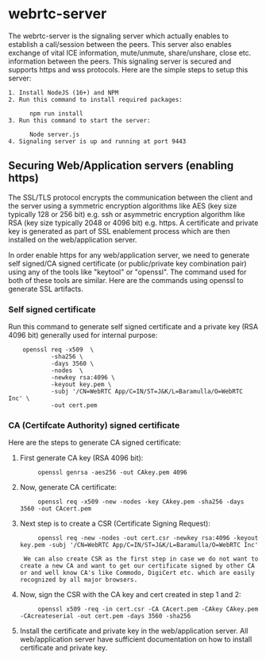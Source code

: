 # webrtc-server

The webrtc-server is the signaling server which actually enables to establish a call/session between the peers. This server also enables exchange of vital ICE information, mute/unmute, share/unshare, close etc. information between the peers. This signaling server is secured and supports https and wss protocols. Here are the simple steps to setup this server:

    1. Install NodeJS (16+) and NPM
    2. Run this command to install required packages:

          npm run install
    3. Run this command to start the server:

          Node server.js
    4. Signaling server is up and running at port 9443


## Securing Web/Application servers (enabling https)

The SSL/TLS protocol encrypts the communication between the client and the server using a symmetric encryption algorithms like AES (key size typically 128 or 256 bit) e.g. ssh  or asymmetric encryption algorithm like RSA (key size typically 2048 or 4096 bit) e.g. https. A certificate and private key is generated as part of SSL enablement process which are then installed on the web/application server.

In order enable https for any web/application server, we need to generate self signed/CA signed certificate (or public/private key combination pair) using any of the tools like "keytool" or "openssl". The command used for both of these tools are similar. Here are the commands using openssl to generate SSL artifacts.

### Self signed certificate

Run this command to generate self signed certificate and a private key (RSA 4096 bit) generally used for internal purpose:

                    
		openssl req -x509  \   
			    -sha256 \ 
			    -days 3560 \           
			    -nodes  \           
			    -newkey rsa:4096 \                    
			    -keyout key.pem \
			    -subj '/CN=WebRTC App/C=IN/ST=J&K/L=Baramulla/O=WebRTC Inc' \
			    -out cert.pem

### CA (Certifcate Authority) signed certificate

Here are the steps to generate CA signed certificate:

1. First generate CA key (RSA 4096 bit):

            openssl genrsa -aes256 -out CAkey.pem 4096
2. Now, generate CA certificate:

            openssl req -x509 -new -nodes -key CAkey.pem -sha256 -days 3560 -out CAcert.pem
3. Next step is to create a CSR (Certificate Signing Request):

            openssl req -new -nodes -out cert.csr -newkey rsa:4096 -keyout key.pem -subj '/CN=WebRTC App/C=IN/ST=J&K/L=Baramulla/O=WebRTC Inc'

        We can also create CSR as the first step in case we do not want to create a new CA and want to get our certificate signed by other CA or and well know CA's like Commodo, DigiCert etc. which are easily recognized by all major browsers.

4. Now, sign the CSR with the CA key and cert created in step 1 and 2:

            openssl x509 -req -in cert.csr -CA CAcert.pem -CAkey CAkey.pem -CAcreateserial -out cert.pem -days 3560 -sha256
5. Install the certificate and private key in the web/application server. All web/application server have sufficient documentation on how to install certificate and private key.
